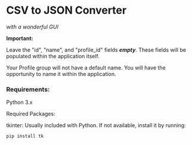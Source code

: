 #  **CSV to JSON Converter** 
_with a wonderful GUI_



**Important:**


Leave the "id", "name", and "profile_id" fields **_empty_**. These fields will be populated within the application itself.

Your Profile group will not have a default name. You will have the opportunity to name it within the application.









	
###  **Requirements:**





Python 3.x

Required Packages:

tkinter: Usually included with Python. If not available, install it by running:


	pip install tk
